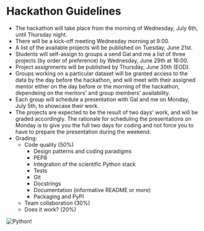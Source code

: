# Hackathon Guidelines

* The hackathon will take place from the morning of Wednesday, July 6th, until Thursday night.
* There will be a kick-off meeting Wednesday morning at 9:00.
* A list of the available projects will be published on Tuesday, June 21st.
* Students will self-assign to groups a send Gal and me a list of three projects (by order of preference) by Wednesday, June 29th at 16:00.
* Project assignments will be published by Thursday, June 30th (EOD).
* Groups working on a particular dataset will be granted access to the data by the day before the hackathon, and will meet with their assigned mentor either on the day before or the morning of the hackathon, dependeing on the mentors' and group members' availability.
* Each group will schedule a presentation with Gal and me on Monday, July 5th, to showcase their work.
* The projects are expected to be the result of two days' work, and will be graded accordingly. The rationale for scheduling the presentations on Monday is to give you the full two days for coding and not force you to have to prepare the presentation during the weekend.
* Grading:
  * Code quality (50%)
    * Design patterns and coding paradigms
    * PEP8
    * Integration of the scientific Python stack
    * Tests
    * Git
    * Docstrings
    * Documentation (informative README or more)
    * Packaging and PyPI
  * Team collaboration (30%)
  * Does it work? (20%)

![Python!](https://www.memecreator.org/static/images/memes/5014994.jpg)